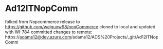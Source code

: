 # Ad12ITNopComm
folked from Nopcommerce release to https://github.com/weiguow98/nopCommerce
cloned to local and updated with WI-784 
committed changes to remote: https://adams12@dev.azure.com/adams12/ADS%20Projects/_git/Ad12ITNopComm